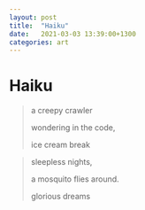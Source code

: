 ```yaml
---
layout: post
title:  "Haiku"
date:   2021-03-03 13:39:00+1300
categories: art
---
```


# Haiku

> a creepy crawler
>
> wondering in the code,
>
> ice cream break

> sleepless nights,
>
> a mosquito flies around.
>
> glorious dreams